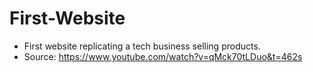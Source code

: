 # First-Website
* First website replicating a tech business selling products.
* Source: https://www.youtube.com/watch?v=qMck70tLDuo&t=462s
